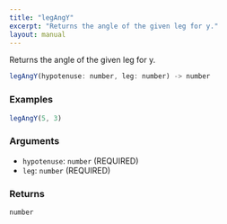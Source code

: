 ```yaml
---
title: "legAngY"
excerpt: "Returns the angle of the given leg for y."
layout: manual
---
```


Returns the angle of the given leg for y.



```js
legAngY(hypotenuse: number, leg: number) -> number
```

### Examples

```js
legAngY(5, 3)
```

### Arguments

* `hypotenuse`: `number` (REQUIRED)
* `leg`: `number` (REQUIRED)

### Returns

`number`



